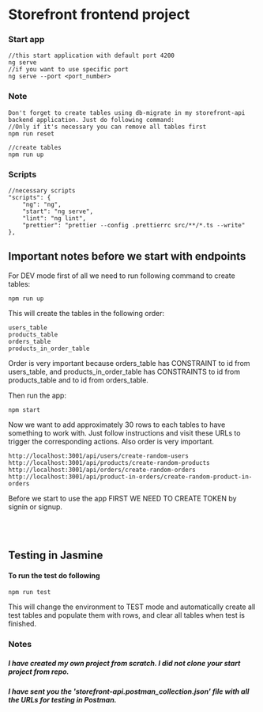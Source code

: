 # Storefront frontend project

### Start app

    //this start application with default port 4200
    ng serve
    //if you want to use specific port
    ng serve --port <port_number>

### Note

    Don't forget to create tables using db-migrate in my storefront-api backend application. Just do following command:
    //Only if it's necessary you can remove all tables first
    npm run reset

    //create tables
    npm run up



### Scripts

    //necessary scripts
    "scripts": {
        "ng": "ng",
        "start": "ng serve",
        "lint": "ng lint",
        "prettier": "prettier --config .prettierrc src/**/*.ts --write"
    },



## Important notes before we start with endpoints
For DEV mode first of all we need to run following command to create tables:

    npm run up

This will create the tables in the following order:

    users_table
    products_table
    orders_table
    products_in_order_table

Order is very important because orders_table has CONSTRAINT to id from users_table, and products_in_order_table has CONSTRAINTS to id from products_table and to id from orders_table.

Then run the app:

    npm start

Now we want to add approximately 30 rows to each tables to have something to work with. Just follow instructions and visit these URLs to trigger the corresponding actions. Also order is very important. 
    
    http://localhost:3001/api/users/create-random-users
    http://localhost:3001/api/products/create-random-products
    http://localhost:3001/api/orders/create-random-orders
    http://localhost:3001/api/product-in-orders/create-random-product-in-orders

Before we start to use the app FIRST WE NEED TO CREATE TOKEN by signin or signup.


<br />
<br />


## Testing in Jasmine

#### To run the test do following

    npm run test

This will change the environment to TEST mode and automatically create all test tables and populate them with rows, and clear all tables when test is finished.

### Notes
##### I have created my own project from scratch. I did not clone your start project from repo.
##### I have sent you the 'storefront-api.postman_collection.json' file with all the URLs for testing in Postman.












